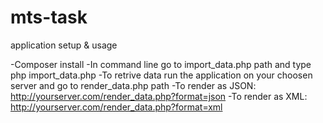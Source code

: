 # mts-task
 
application setup & usage

-Composer install
-In command line go to import_data.php path and type php import_data.php
-To retrive data run the application on your choosen server and go to render_data.php path
-To render as JSON: http://yourserver.com/render_data.php?format=json
-To render as XML: http://yourserver.com/render_data.php?format=xml